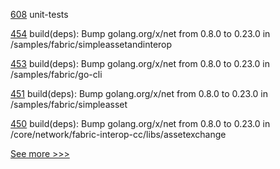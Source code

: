 
[608](https://github.com/hyperledger-labs/fabric-token-sdk/pull/608) unit-tests

[454](https://github.com/hyperledger-labs/weaver-dlt-interoperability/pull/454) build(deps): Bump golang.org/x/net from 0.8.0 to 0.23.0 in /samples/fabric/simpleassetandinterop

[453](https://github.com/hyperledger-labs/weaver-dlt-interoperability/pull/453) build(deps): Bump golang.org/x/net from 0.8.0 to 0.23.0 in /samples/fabric/go-cli

[451](https://github.com/hyperledger-labs/weaver-dlt-interoperability/pull/451) build(deps): Bump golang.org/x/net from 0.8.0 to 0.23.0 in /samples/fabric/simpleasset

[450](https://github.com/hyperledger-labs/weaver-dlt-interoperability/pull/450) build(deps): Bump golang.org/x/net from 0.8.0 to 0.23.0 in /core/network/fabric-interop-cc/libs/assetexchange


[See more >>>](https://start-here.hyperledger.org/pull-requests)
